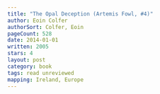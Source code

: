 ```yaml
---
title: "The Opal Deception (Artemis Fowl, #4)"
author: Eoin Colfer
authorSort: Colfer, Eoin
pageCount: 528
date: 2014-01-01
written: 2005
stars: 4
layout: post
category: book
tags: read unreviewed
mapping: Ireland, Europe
---
```

